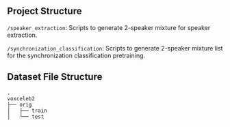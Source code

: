 ## Project Structure


`/speaker_extraction`: Scripts to generate 2-speaker mixture for speaker extraction.

`/synchronization_classification`: Scripts to generate 2-speaker mixture list for the synchronization classification pretraining.


## Dataset File Structure

	.
	voxceleb2
	├── orig
	│   ├── train
	│   └── test
